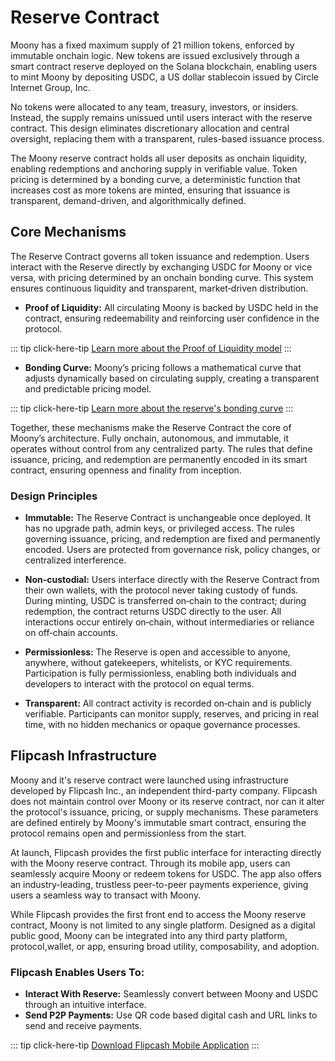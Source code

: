 # Reserve Contract

Moony has a fixed maximum supply of 21 million tokens, enforced by immutable onchain logic. New tokens are issued exclusively through a smart contract reserve deployed on the Solana blockchain, enabling users to mint Moony by depositing USDC, a US dollar stablecoin issued by Circle Internet Group, Inc.

No tokens were allocated to any team, treasury, investors, or insiders. Instead, the supply remains unissued until users interact with the reserve contract. This design eliminates discretionary allocation and central oversight, replacing them with a transparent, rules-based issuance process.

The Moony reserve contract holds all user deposits as onchain liquidity, enabling redemptions and anchoring supply in verifiable value. Token pricing is determined by a bonding curve, a deterministic function that increases cost as more tokens are minted, ensuring that issuance is transparent, demand-driven, and algorithmically defined.

## Core Mechanisms

The Reserve Contract governs all token issuance and redemption. Users interact with the Reserve directly by exchanging USDC for Moony or vice versa, with pricing determined by an onchain bonding curve. This system ensures continuous liquidity and transparent, market‑driven distribution.

- **Proof of Liquidity:** All circulating Moony is backed by USDC held in the contract, ensuring redeemability and reinforcing user confidence in the protocol. 

::: tip click-here-tip
[Learn more about the Proof of Liquidity model](/resources/community)
:::

- **Bonding Curve:** Moony’s pricing follows a mathematical curve that adjusts dynamically based on circulating supply, creating a transparent and predictable pricing model.

::: tip click-here-tip
[Learn more about the reserve's bonding curve](/resources/community)
:::


Together, these mechanisms make the Reserve Contract the core of Moony’s architecture. Fully onchain, autonomous, and immutable, it operates without control from any centralized party. The rules that define issuance, pricing, and redemption are permanently encoded in its smart contract, ensuring openness and finality from inception. 

### Design Principles

- **Immutable:** The Reserve Contract is unchangeable once deployed. It has no upgrade path, admin keys, or privileged access. The rules governing issuance, pricing, and redemption are fixed and permanently encoded. Users are protected from governance risk, policy changes, or centralized interference.

- **Non-custodial:** Users interface directly with the Reserve Contract from their own wallets, with the protocol never taking custody of funds. During minting, USDC is transferred on‑chain to the contract; during redemption, the contract returns USDC directly to the user. All interactions occur entirely on‑chain, without intermediaries or reliance on off‑chain accounts.

- **Permissionless:** The Reserve is open and accessible to anyone, anywhere, without gatekeepers, whitelists, or KYC requirements. Participation is fully permissionless, enabling both individuals and developers to interact with the protocol on equal terms.

- **Transparent:** All contract activity is recorded on‑chain and is publicly verifiable. Participants can monitor supply, reserves, and pricing in real time, with no hidden mechanics or opaque governance processes.


## Flipcash Infrastructure

Moony and it's reserve contract were launched using infrastructure developed by Flipcash Inc., an independent third-party company. Flipcash does not maintain control over Moony or its reserve contract, nor can it alter the protocol's issuance, pricing, or supply mechanisms. These parameters are defined entirely by Moony's immutable smart contract, ensuring the protocol remains open and permissionless from the start.

At launch, Flipcash provides the first public interface for interacting directly with the Moony reserve contract. Through its mobile app, users can seamlessly acquire Moony or redeem tokens for USDC. The app also offers an industry-leading, trustless peer-to-peer payments experience, giving users a seamless way to transact with Moony.

While Flipcash provides the first front end to access the Moony reserve contract, Moony is not limited to any single platform. Designed as a digital public good, Moony can be integrated into any third party platform, protocol,wallet, or app, ensuring broad utility, composability, and adoption.

### Flipcash Enables Users To:

- **Interact With Reserve:** Seamlessly convert between Moony and USDC through an intuitive interface.
- **Send P2P Payments:** Use QR code based digital cash and URL links to send and receive payments.

::: tip click-here-tip
[Download Flipcash Mobile Application](/resources/community)
:::
